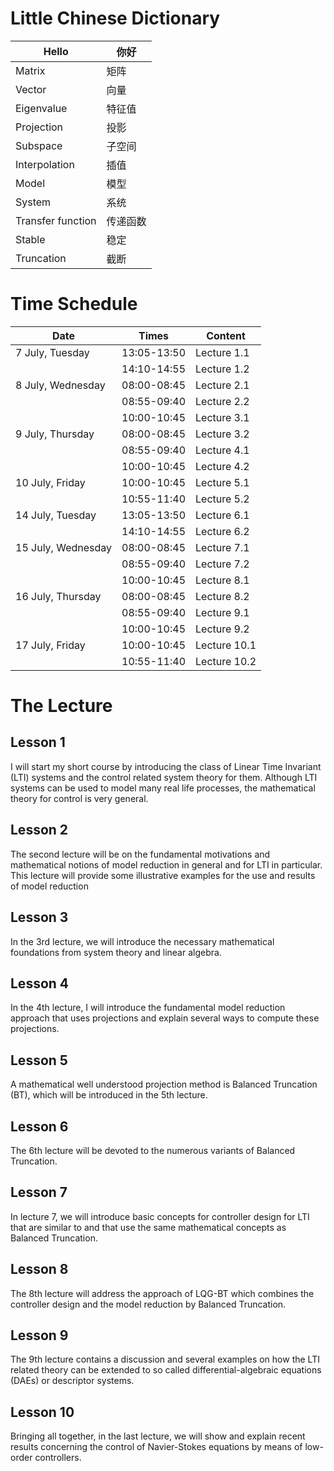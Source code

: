 # Little Chinese Dictionary

| Hello | 你好 |
--------|--------
| Matrix| 矩阵 |
| Vector| 向量 |
| Eigenvalue |特征值|
| Projection |投影|
| Subspace |子空间|
| Interpolation |插值|
| Model |模型|
| System |系统|
| Transfer function |传递函数|
| Stable |稳定|
| Truncation |截断|

# Time Schedule

| Date | Times | Content |
| ---- | ----- | ------- |
| 7 July, Tuesday    |  13:05-13:50 | Lecture 1.1 |
|                    |  14:10-14:55 | Lecture 1.2 |
| 8 July, Wednesday  |  08:00-08:45 | Lecture 2.1 |
|                    |  08:55-09:40 | Lecture 2.2 |
|                    |  10:00-10:45 | Lecture 3.1 |
| 9 July, Thursday   |  08:00-08:45 | Lecture 3.2 |
|                    |  08:55-09:40 | Lecture 4.1 |
|                    |  10:00-10:45 | Lecture 4.2 |
| 10 July, Friday    |  10:00-10:45 | Lecture 5.1 |
|                    |  10:55-11:40 | Lecture 5.2 |
| 14 July, Tuesday   |  13:05-13:50 | Lecture 6.1 |
|                    |  14:10-14:55 | Lecture 6.2 |
| 15 July, Wednesday |  08:00-08:45 | Lecture 7.1 |
|                    |  08:55-09:40 | Lecture 7.2 |
|                    |  10:00-10:45 | Lecture 8.1 |
| 16 July, Thursday  |  08:00-08:45 | Lecture 8.2 |
|                    |  08:55-09:40 | Lecture 9.1 |
|                    |  10:00-10:45 | Lecture 9.2 |
| 17 July, Friday    |  10:00-10:45 | Lecture 10.1 |
|                    |  10:55-11:40 | Lecture 10.2 |

# The Lecture
## Lesson 1

I will start my short course by introducing the class of Linear Time Invariant
(LTI) systems and the control related system theory for them. Although LTI
systems can be used to model many real life processes, the mathematical theory
for control is very general.

## Lesson 2

The second lecture will be on the fundamental motivations and mathematical
notions of model reduction in general and for LTI in particular. This lecture
will provide some illustrative examples for the use and results of model
reduction

## Lesson 3

In the 3rd lecture, we will introduce the necessary mathematical foundations
from system theory and linear algebra.

## Lesson 4

In the 4th lecture, I will introduce the fundamental model reduction approach
that uses projections and explain several ways to compute these projections. 

## Lesson 5

A mathematical well understood projection method is Balanced Truncation (BT),
which will be introduced in the 5th lecture.

## Lesson 6

The 6th lecture will be devoted to the numerous variants of Balanced Truncation.

## Lesson 7

In lecture 7, we will introduce basic concepts for controller design for LTI
that are similar to and that use the same mathematical concepts as Balanced
Truncation.

## Lesson 8

The 8th lecture will address the approach of LQG-BT which combines the
controller design and the model reduction by Balanced Truncation.

## Lesson 9

The 9th lecture contains a discussion and several examples on how the LTI
related theory can be extended to so called differential-algebraic equations
(DAEs) or descriptor systems.

## Lesson 10

Bringing all together, in the last lecture, we will show and explain recent
results concerning the control of Navier-Stokes equations by means of low-order
controllers.
